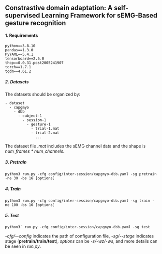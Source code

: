 ## Constrastive domain adaptation: A self-supervised Learning Framework for sEMG-Based gesture recognition


#### 1. Requirements
```
python==3.8.10
pandas==1.3.0
PyYAML==5.4.1
tensorboard==2.5.0
thop==0.0.31.post2005241907
torch==1.7.1
tqdm==4.61.2
```

##### 2. Datasets
The datasets should be organized by:
```
- dataset
  - capgmyo
    - dbb
      - subject-1
        - session-1
          - gesture-1
            - trial-1.mat
            - trial-2.mat
              ...
```
The dataset file *.mat* includes the sEMG channel data and the shape is *num_frames \* num_channels*.

##### 3. Pretrain
```
python3 run.py -cfg config/inter-session/capgmyo-dbb.yaml -sg pretrain -ne 30 -bs 16 [options]
```
##### 4. Train
```
python3 run.py -cfg config/inter-session/capgmyo-dbb.yaml -sg train -ne 100 -bs 16 [options]
```
##### 5. Test
```
python3` run.py -cfg config/inter-session/capgmyo-dbb.yaml -sg test
```

*-cfg/--config* indicates the path of configuration file, *-sg/--stage* indicates stage (**pretrain/train/test**), *options* can be *-s/-wz/-ws*, and more details can be seen in *run.py*.